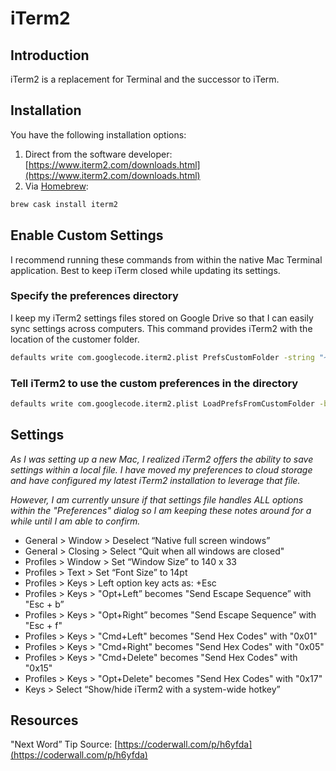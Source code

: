 # iTerm2

## Introduction

iTerm2 is a replacement for Terminal and the successor to iTerm.

## Installation

You have the following installation options:

1. Direct from the software developer: [https://www.iterm2.com/downloads.html](https://www.iterm2.com/downloads.html)
1. Via [Homebrew](https://brew.sh):

```bash
brew cask install iterm2
```

## Enable Custom Settings

I recommend running these commands from within the native Mac Terminal application. Best to keep iTerm closed while updating its settings.

### Specify the preferences directory

I keep my iTerm2 settings files stored on Google Drive so that I can easily sync settings across computers. This command provides iTerm2 with the location of the customer folder.

```bash
defaults write com.googlecode.iterm2.plist PrefsCustomFolder -string "~/Path/To/Settings/Folder"
```

### Tell iTerm2 to use the custom preferences in the directory

```bash
defaults write com.googlecode.iterm2.plist LoadPrefsFromCustomFolder -bool true
```

## Settings

*As I was setting up a new Mac, I realized iTerm2 offers the ability to save settings within a local file. I have moved my preferences to cloud storage and have configured my latest iTerm2 installation to leverage that file.*

*However, I am currently unsure if that settings file handles ALL options within the "Preferences" dialog so I am keeping these notes around for a while until I am able to confirm.*

* General > Window > Deselect “Native full screen windows”
* General > Closing > Select “Quit when all windows are closed"
* Profiles > Window > Set “Window Size” to 140 x 33
* Profiles > Text > Set “Font Size” to 14pt
* Profiles > Keys > Left option key acts as: +Esc
* Profiles > Keys > "Opt+Left” becomes "Send Escape Sequence” with "Esc + b”
* Profiles > Keys > "Opt+Right” becomes "Send Escape Sequence” with "Esc + f"
* Profiles > Keys > "Cmd+Left" becomes "Send Hex Codes" with "0x01"
* Profiles > Keys > "Cmd+Right" becomes "Send Hex Codes" with "0x05"
* Profiles > Keys > "Cmd+Delete" becomes "Send Hex Codes" with "0x15"
* Profiles > Keys > "Opt+Delete" becomes "Send Hex Codes" with "0x17"
* Keys > Select “Show/hide iTerm2 with a system-wide hotkey”

## Resources

"Next Word” Tip Source: [https://coderwall.com/p/h6yfda](https://coderwall.com/p/h6yfda)
